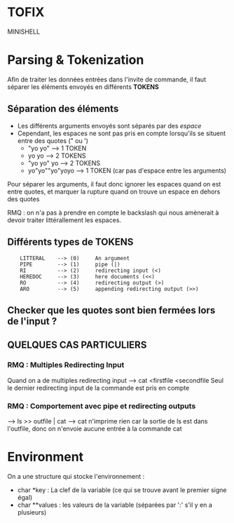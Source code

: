 # TOFIX




MINISHELL

# Parsing & Tokenization

Afin de traiter les données entrées dans l'invite de commande, il faut séparer les éléments envoyés en différents **TOKENS**

## Séparation des éléments

- Les différents arguments envoyés sont séparés par des *espace*
- Cependant, les espaces ne sont pas pris en compte lorsqu'ils se situent entre des quotes (" ou ')
  - "yo yo" 		--> 1 TOKEN
  - yo yo 			--> 2 TOKENS
  - "yo yo" yo		--> 2 TOKENS
  - yo"yo""yo"yoyo 	--> 1 TOKEN (car pas d'espace entre les arguments)

Pour séparer les arguments, il faut donc ignorer les espaces quand on est entre quotes, et marquer la rupture quand on trouve un espace en dehors des quotes

RMQ : on n'a pas à prendre en compte le backslash qui nous amènerait à devoir traiter littérallement les espaces.

## Différents types de TOKENS

		LITTERAL	--> (0)		An argument
		PIPE		-->	(1)		pipe (|)
		RI			-->	(2)		redirecting input (<)
		HEREDOC		-->	(3)		here documents (<<)
		RO			-->	(4)		redirecting output (>)
		ARO			-->	(5)		appending redirecting output (>>)

## Checker que les quotes sont bien fermées lors de l'input ?

## QUELQUES CAS PARTICULIERS

### RMQ : Multiples Redirecting Input

Quand on a de multiples redirecting input 
  --> cat <firstfile <secondfile
  Seul le dernier redirecting input de la commande est pris en compte

### RMQ : Comportement avec pipe et redirecting outputs

--> ls >> outfile | cat --> cat n'imprime rien car la sortie de ls est dans l'outfile, donc on n'envoie aucune entrée à la commande cat

# Environment

On a une structure qui stocke l'environnement : 
- char *key : La clef de la variable (ce qui se trouve avant le premier signe égal)
- char **values : les valeurs de la variable (séparées par ':' s'il y en a plusieurs)